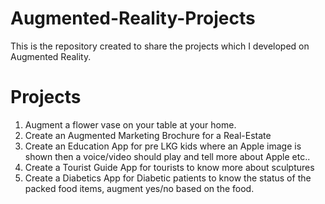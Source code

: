 # Augmented-Reality-Projects
This is the repository created to share the projects which I developed on Augmented Reality.

# Projects
1. Augment a flower vase on your table at your home. 
2. Create an Augmented Marketing Brochure for a Real-Estate
3. Create an Education App for pre LKG kids where an Apple image is shown then a voice/video should play and tell more about Apple etc..
4. Create a Tourist Guide App for tourists to know more about sculptures
5. Create a Diabetics App for Diabetic patients to know the status of the packed food items, augment yes/no based on the food.
